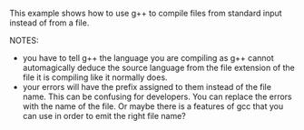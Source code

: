 This example shows how to use g++ to compile files from standard input instead of from
a file.

NOTES:
- you have to tell g++ the language you are compiling as g++ cannot automagically
deduce the source language from the file extension of the file it is compiling like
it normally does.
- your errors will have the prefix <stdin> assigned to them instead of the file name.
This can be confusing for developers. You can replace the errors <stdin> with the name
of the file. Or maybe there is a features of gcc that you can use in order to emit
the right file name?

